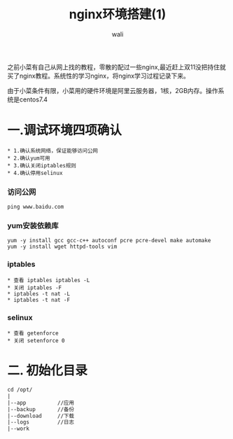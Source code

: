 ﻿---
layout: post
title: nginx环境搭建(1)   #标题
tagline: 系统学习nginx笔记
category: nginx      #分类
author: wali    #作者
tag: nginx     #标签
ghurl:        #github url
ghurl_zip:    #github zip下载
comments: true

post_nav: false
---

之前小菜有自己从网上找的教程，零散的配过一些nginx,最近赶上双11没把持住就买了nginx教程。系统性的学习nginx，将nginx学习过程记录下来。

由于小菜条件有限，小菜用的硬件环境是阿里云服务器，1核，2GB内存。操作系统是centos7.4

# 一.调试环境四项确认 

	* 1.确认系统网络，保证能够访问公网
	* 2.确认yum可用
	* 3.确认关闭iptables规则 
	* 4.确认停用selinux

### 访问公网

	ping www.baidu.com

### yum安装依赖库

	yum -y install gcc gcc-c++ autoconf pcre pcre-devel make automake
	yum -y install wget httpd-tools vim
	
### iptables

	* 查看 iptables iptables -L
	* 关闭 iptables -F
	* iptables -t nat -L
	* iptables -t nat -F

### selinux
	* 查看 getenforce
	* 关闭 setenforce 0
	
# 二. 初始化目录

```txt
cd /opt/
|
|--app   		//应用
|--backup 		//备份
|--download 	//下载
|--logs			//日志
|--work			
```	
	
	
	
	
	
	
	
	
	
	
	
	
	
	
	
	
	
	
	
	
	
	
	
	
	
	
	
	
	
	
	
	
	
	
	
	
	
	
	
	